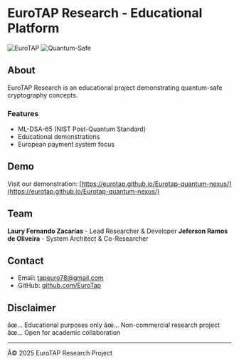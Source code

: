 ﻿# EuroTAP Research - Educational Platform

![EuroTAP](https://img.shields.io/badge/EuroTAP-Research-blue?style=for-the-badge)
![Quantum-Safe](https://img.shields.io/badge/Quantum--Safe-ML--DSA--65-green?style=for-the-badge)

## About

EuroTAP Research is an educational project demonstrating quantum-safe cryptography concepts.

### Features
- ML-DSA-65 (NIST Post-Quantum Standard)
- Educational demonstrations
- European payment system focus

## Demo

Visit our demonstration: [https://eurotap.github.io/Eurotap-quantum-nexus/](https://eurotap.github.io/Eurotap-quantum-nexus/)

## Team

**Laury Fernando Zacarias** - Lead Researcher & Developer
**Jeferson Ramos de Oliveira** - System Architect & Co-Researcher

## Contact

- Email: tapeuro78@gmail.com
- GitHub: [github.com/EuroTap](https://github.com/EuroTap)

## Disclaimer

âœ… Educational purposes only
âœ… Non-commercial research project
âœ… Open for academic collaboration

---
Â© 2025 EuroTAP Research Project
